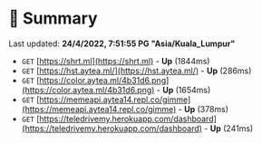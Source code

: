 # 📖 Summary
Last updated: **24/4/2022, 7:51:55 PG "Asia/Kuala_Lumpur"**

- `GET` [https://shrt.ml](https://shrt.ml) - **Up** (1844ms)
- `GET` [https://hst.aytea.ml/](https://hst.aytea.ml/) - **Up** (286ms)
- `GET` [https://color.aytea.ml/4b31d6.png](https://color.aytea.ml/4b31d6.png) - **Up** (1654ms)
- `GET` [https://memeapi.aytea14.repl.co/gimme](https://memeapi.aytea14.repl.co/gimme) - **Up** (378ms)
- `GET` [https://teledrivemy.herokuapp.com/dashboard](https://teledrivemy.herokuapp.com/dashboard) - **Up** (241ms)
